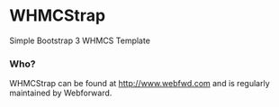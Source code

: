 WHMCStrap
=========

Simple Bootstrap 3 WHMCS Template


<h3>Who?</h3>

WHMCStrap can be found at http://www.webfwd.com and is regularly maintained by Webforward.

